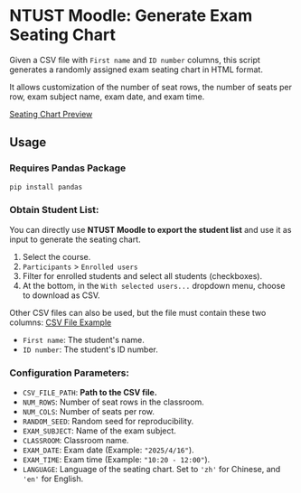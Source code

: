 # NTUST Moodle: Generate Exam Seating Chart

Given a CSV file with `First name` and `ID number` columns, this script generates a randomly assigned exam seating chart in HTML format.

It allows customization of the number of seat rows, the number of seats per row, exam subject name, exam date, and exam time.

[Seating Chart Preview](https://hank1224.github.io/SeatingChartGeneratorHTML/)

## Usage

### Requires Pandas Package
```bash
pip install pandas
```

### Obtain Student List:
You can directly use **NTUST Moodle to export the student list** and use it as input to generate the seating chart.
1. Select the course.
2. `Participants` > `Enrolled users`
3. Filter for enrolled students and select all students (checkboxes).
4. At the bottom, in the `With selected users...` dropdown menu, choose to download as CSV.

Other CSV files can also be used, but the file must contain these two columns: [CSV File Example](./courseid_12345_participants.csv)
- `First name`: The student's name.
- `ID number`: The student's ID number.

### Configuration Parameters:
- `CSV_FILE_PATH`: **Path to the CSV file.**
- `NUM_ROWS`: Number of seat rows in the classroom.
- `NUM_COLS`: Number of seats per row.
- `RANDOM_SEED`: Random seed for reproducibility.
- `EXAM_SUBJECT`: Name of the exam subject.
- `CLASSROOM`: Classroom name.
- `EXAM_DATE`: Exam date (Example: `"2025/4/16"`).
- `EXAM_TIME`: Exam time (Example: `"10:20 - 12:00"`).
- `LANGUAGE`: Language of the seating chart. Set to `'zh'` for Chinese, and `'en'` for English.